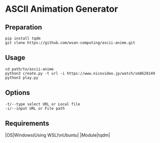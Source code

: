 # ASCII Animation Generator
## Preparation
```
pip install tqdm
git clone https://github.com/wsan-computing/ascii-anime.git
```

## Usage
```
cd path/to/ascii-anime
python3 create.py -t url -i https://www.nicovideo.jp/watch/sm8628149
python3 play.py
```

## Options 
```
-t/--type select URL or Local file
-i/--input URL or File path
```

## Requirements
|OS|Windows(Using WSL)\nUbuntu|
|Module|tqdm|
